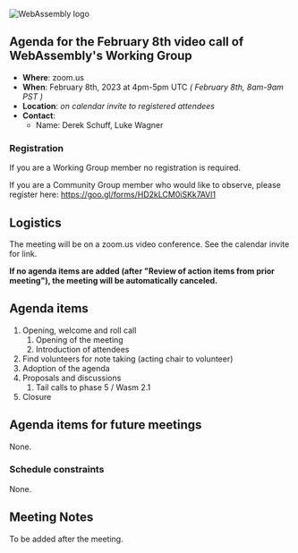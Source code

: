 ![WebAssembly logo](/images/WebAssembly.png)

## Agenda for the February 8th video call of WebAssembly's Working Group

- **Where**: zoom.us
- **When**: February 8th, 2023 at 4pm-5pm UTC *( February 8th, 8am-9am PST )*
- **Location**: *on calendar invite to registered attendees*
- **Contact**:
    - Name: Derek Schuff, Luke Wagner

### Registration

If you are a Working Group member no registration is required.

If you are a Community Group member who would like to observe, please register here: https://goo.gl/forms/HD2kLCM0iSKk7AVl1

## Logistics

The meeting will be on a zoom.us video conference.
See the calendar invite for link.

**If no agenda items are added (after "Review of action items from prior meeting"),
the meeting will be automatically canceled.**

## Agenda items

1. Opening, welcome and roll call
    1. Opening of the meeting
    1. Introduction of attendees
1. Find volunteers for note taking (acting chair to volunteer)
1. Adoption of the agenda
1. Proposals and discussions
   1. Tail calls to phase 5 / Wasm 2.1
3. Closure

## Agenda items for future meetings

None.

### Schedule constraints

None.

## Meeting Notes

To be added after the meeting.
